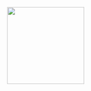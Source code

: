 
<img height="180em" src="https://github-readme-stats.vercel.app/api?username=Nevisk&show_icons=true&theme=dark&include_all_commits=true&count_private=true" src="https://github-readme-stats.vercel.app/api/top-langs/?username=Nevisk&hide=Ruby,Shell&theme=dark"/>